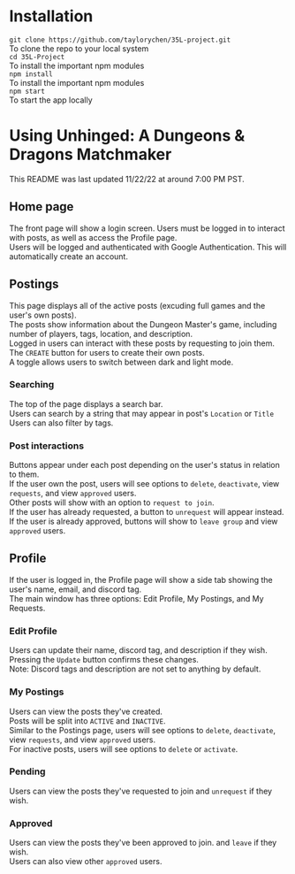 # Installation

`git clone https://github.com/taylorychen/35L-project.git` \
To clone the repo to your local system \
`cd 35L-Project` \
To install the important npm modules \
`npm install` \
To install the important npm modules \
`npm start` \
To start the app locally

# Using Unhinged: A Dungeons & Dragons Matchmaker

This README was last updated 11/22/22 at around 7:00 PM PST.

## Home page

The front page will show a login screen. Users must be logged in to interact with posts, as well as access the Profile page. \
Users will be logged and authenticated with Google Authentication. This will automatically create an account.

## Postings

This page displays all of the active posts (excuding full games and the user's own posts). \
The posts show information about the Dungeon Master's game, including number of players, tags, location, and description. \
Logged in users can interact with these posts by requesting to join them. \
The `CREATE` button for users to create their own posts. \
A toggle allows users to switch between dark and light mode.

### Searching

The top of the page displays a search bar. \
Users can search by a string that may appear in post's `Location` or `Title` \
Users can also filter by tags.

### Post interactions

Buttons appear under each post depending on the user's status in relation to them. \
If the user own the post, users will see options to `delete`, `deactivate`, view `requests`, and view `approved` users. \
Other posts will show with an option to `request to join`. \
If the user has already requested, a button to `unrequest` will appear instead. \
If the user is already approved, buttons will show to `leave group` and view `approved` users.

## Profile

If the user is logged in, the Profile page will show a side tab showing the user's name, email, and discord tag. \
The main window has three options: Edit Profile, My Postings, and My Requests.

### Edit Profile

Users can update their name, discord tag, and description if they wish. Pressing the `Update` button confirms these changes. \
Note: Discord tags and description are not set to anything by default.

### My Postings

Users can view the posts they've created. \
Posts will be split into `ACTIVE` and `INACTIVE`. \
Similar to the Postings page, users will see options to `delete`, `deactivate`, view `requests`, and view `approved` users. \
For inactive posts, users will see options to `delete` or `activate`.

### Pending

Users can view the posts they've requested to join and `unrequest` if they wish.

### Approved

Users can view the posts they've been approved to join. and `leave` if they wish. \
Users can also view other `approved` users.
